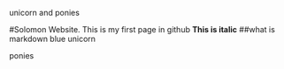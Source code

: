 unicorn and ponies

#Solomon Website. 
This is my first page in github
**This is italic**
##what is markdown
blue
unicorn

ponies
